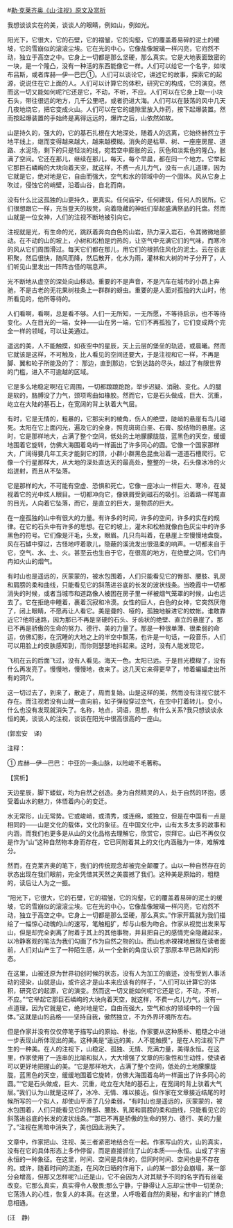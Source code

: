#[勒·克莱齐奥《山·注视》原文及赏析](https://www.vrrw.net/wx/12348.html)

我想谈谈实在的美，谈谈人的眼睛，例如山，例如光。

阳光下，它很大，它的石壁，它的褶皱，它的沟壑，它的覆盖着易碎的泥土的缓坡，它的雪崩似的滚滚尘埃。它在光的中心，它像盐像玻璃一样闪亮，它岿然不动，独立于高空之中。它身上一切都是那么坚硬，那么真实。它是大地表面致密的一块，是一个隆凸，没有一种活的东西能像它一样。人们可以给它一个名字，如埃布吕斯，或者库赫—伊—巴巴①。人们可以谈论它，讲述它的故事，探索它的起源，说说住在它上面的人。人们可以计算它的体积，研究它的构成，它的演变。然而这一切又能如何呢?它还是它，不动，不听，不应。人们可以在它身上取一小块石头，带往很远的地方，几千公里吧，或者扔进大海。人们可以在鼓荡的风中几天几夜地烧它，把它变成火山。人们可以在它的缝隙里放入炸药，按下起爆装置。然而按起爆装置的手始终是离得远远的，爆炸之后，山依然如故。

山是持久的，强大的，它的基石扎根在大地深处，随着人的远离，它始终赫然立于地平线上，继而变得越来越大，越来越模糊。消失的是枯草、树、一座座房屋、道路、水泥场，剩下的只是轻淡的线，宛若空中膨胀的云，灰色和淡紫色的隆凸，胀满了空间。它还在那儿，继续在那儿，每天，每个早晨，都在同一个地方。它举起它那巨石嶙峋的大块向着天空，就这样，不费一点儿力气，没有一点儿道理，因为它就是它，绝对地是它，自由而强大，空气和水的领域中的一个固体。风从它身上吹过，侵蚀它的峭壁，沿着山谷，自北而南。

没有什么比这孤独的山更持久，更真实。任何庙宇，任何建筑，任何人的居所。它们很想跟它一样，充当登天的板凳，向着隐藏的神祇们举起盛满祭品的托盘。然而山就是一位女神，人们的注视不断地被引向它。



注视就是光，有生命的光，跳跃着奔向白色的山岩，热力深入岩石，令其微微地颤动。在不动的山的坡上，小树和松柏是灼热的，让空气中充满它们的气味，而寒冷的风从它们周围滑过。每天它们都在那儿，用它们的根抓住风化的泥土。云在谷底积聚，然后很快，随风而降，然后散开，化水为雨，灌林和大树的叶子分开了，人们听见山里发出一阵阵古怪的喘息声。

光不断地从虚空的深处向山移动。重要的不是声音，不是汽车在城市的小路上奔驰，不是古老的无花果树枝条上一群群的蚜虫。重要的是人面对孤独的大山时，他所看见的，他所等待的。

人们看啊，看啊，总是看不够。人们一无所知，一无所愿，不等待启示，也不等待变化。人在目光的一端，女神——山在另一端，它们不再孤独了，它们变成两个完全一样的领域，可以让美通过。

遥远的美，人不能触摸，如夜空中的星辰，天上云层的堡垒的轨迹，或晨曦。然而它就该是这样，不可触及，比人看见的空间还要大，于是注视和它一样，不再是脚、翼和轮子所能及的了： 那边，直到那边，它到达路的尽头，越过了有限世界的门槛，进入不可逾越的区域。

它是多么地稳定啊!在它周围，一切都踉踉跄跄，举步迟疑、消融、变化。人的腿是软的，胳膊没了力气，颈项弯曲如橡胶。然而它，它是石头做成，巨大、沉重，屹立在大陆的基石上，在宽阔的背上驮着大气层。

有时，它是无情的，粗暴的，它那尖利的棱角，伤人的绝壁，陡峭的悬崖有鸟儿碰死。太阳在它上面闪光，遍及它的全身，照亮斑斑白垩、石膏、胶结物的悬崖。这时，它是那样地大，占满了整个空间，低处的土地朦朦胧胧，蓝黑色的天空，缓缓地围着它旋转，仿佛大海围着岛屿一样画出了许多同心的圆。它像一个国家那样大，广阔得要几年工夫才能到它的顶，小群小群黑色昆虫沿着一道道石槽爬行。它像一个行星那样大，从大地的深处直达天的最高处，整整的一块，石头像冰冷的火焰迸射，而且从不坠落。

它是那样的大，不可能有空虚、恐惧和死亡。它像一座冰山一样巨大、寒冷，在凝视着它的光中炫人眼目。一切都冲向它，像铁屑受到磁石的吸引。沿着路一样笔直的目光，人向着它坠落，而它，是直立的巨大，是物质的巨大。

在一座孤独的山中有很大的力量。有许多的时间，许多的空间，许多的实在的规律。在它的石头中有许多的思想。在它的坡上，灌木和松柏就像白色灰尘中的许多黑色的符号。它们像是汗毛，头发，眼眉。几只鸟叫着，在悬崖上空慢慢地盘旋。风在石罅中穿过，古怪地哼着歌儿，隐蔽的溪流发出很温柔的响声。一切都来自于它，空气、水、土、火。甚至云也生自于它，在很高的地方，在绝壁之间。它们冉冉如火山的烟气。

有时山也是遥远的，灰蒙蒙的，被水包围着，人们只能看见它的臀部、腰肢、乳房和肩膀的柔和曲线，只能看见它的斜落进谷底的长发的波状线条。当晚霞中一切都消失的时候，或者当城市和道路像人被困在房子里一样被烟气笼罩的时候，山也远去了。它在拒绝中睡着，裹着沉寂和冷漠。女性的巨人，白色的女神，它突然厌倦了，闭上眼睛，不愿再让人看它。美是聋的、哑的，孤独地躲进它的蚊帐。谁敢靠近它?他将迷路，因为那已不再是坚硬的石头、牙齿状的绝壁、直立的悬崖了。那已不再是骄傲的生命的努力、德行、美的力量了。那是一种很单薄、很柔弱的命运，仿佛幻影，在沉睡的大地之上的半空中飘荡，也许是一句话，一段音乐，人们可以用脸上的皮肤感知到，而你则瑟瑟地抖起来。这时，没有人能发现它。

飞机在云的后面飞过，没有人看见。海天一色。太阳已远。于是目光模糊了，没有什么再发亮了。慢慢地，慢慢地，夜来了。这几天它来得更早了，带着蝙蝠走出所有的洞穴。

这一切过去了，到来了，散走了，周而复始。山是这样的美，然而没有注视它就不存在。而注视若没有山就一直向前，如子弹般穿过空气，在空中打着转儿，变小，什么也没有发现就消失了。名称，地点，词语，思想，有什么关系?我只想谈谈永恒的美，谈谈人的注视，谈谈在阳光中很高很高的一座山。

(郭宏安　译)

注释：

① 库赫—伊—巴巴： 中亚的一条山脉，以险峻不毛著称。

【赏析】

天边星辰，脚下蝼蚁，均为自然之创造。身为自然精灵的人，处于自然的环抱，感受着山水的魅力，体悟着内心的变迁。

水无常形，山无常势。它或峻峭，或清秀，或连绵，或独立，但是在中国有一点是相同的——山是文化的载体，文化的象征。在中国文化中，山有太多太多的故事和内涵，而我们也更多是从山的文化品格去理解它，欣赏它，崇拜它。山已不再仅仅是作为“山”这种自然物本身而存在，它已同附着其上的文化内涵融为一体，难解难分。

然而，在克莱齐奥的笔下，我们的传统观念却被完全颠覆了。山以一种自然存在的状态出现在我们眼前，完全凭借其天然之美震撼了我们。这种美是原始的，粗糙的，读后让人为之一振。

“阳光下，它很大，它的石壁，它的褶皱，它的沟壑，它的覆盖着易碎的泥土的缓坡，它的雪崩似的滚滚尘埃。它在光的中心，它像盐像玻璃一样闪亮，它岿然不动，独立于高空之中。它身上一切都是那么坚硬，那么真实。”作家开篇就为我们描绘了一幅惊心动魄的山的速写，笔触粗犷，却与山极为吻合。作家从视觉出发来写山，但是却完全剥离了附着于其上的其他事物，并且把自己的感情完全隐藏起来，以冷静客观的笔法为我们勾画了作为自然之物的山。而山也赤裸裸地展现在读者面前，人们对山产生了一种陌生感，从一个全新的角度认识了那原本早已熟知的形态。

在这里，山被还原为世界初创时候的状态，没有人为加工的痕迹，没有受到人事活动的浸染，山就是山，或许这才是山本来应该有的样子，“人们可以计算它的体积，研究它的起源，它的演变。然而这一切又能如何呢?它还是它，不动，不听，不应。”“它举起它那巨石嶙峋的大块向着天空，就这样，不费一点儿力气，没有一点道理，因为它就是它，绝对地是它，自由而强大，空气和水的领域中的一个固体。”这就是山的品格——坚持自我，傲然独立，不为外界环境所左右。

但是作家并没有仅仅停笔于描写山的原始、朴拙，作家要从这种质朴、粗糙之中进一步表现山所体现出的美。这种美是“遥远的美，人不能触摸”，是在人的注视下产生的一种美。在人的注视下，山稳定、孤独、无情、充满力量，美得永恒。在这里，作家使用了一连串的比喻和拟人，大大增强了文章的形象性和生动性，使读者可以更好地把握山的美。“它是那样地大，占满了整个空间，低处的土地朦朦胧胧，蓝黑色的天空，缓缓地围着它旋转，仿佛大海围着岛屿一样画出了许多同心的圆。”“它是石头做成，巨大、沉重，屹立在大陆的基石上，在宽阔的背上驮着大气层。”我们认为山就是这样了，冰冷、无情、难以接近。但作家在文章接近结尾的时候所写的一个拟人，却使山平添了几分柔弱，“有时山也是遥远的，灰蒙蒙的，被水包围着，人们只能看见它的臀部、腰肢、乳房和肩膀的柔和曲线，只能看见它的斜落进谷底的长发的波状线条。”“那已不再是骄傲的生命的努力、德行、美的力量了。”注视在黑暗中消失了，美也因此消失了。

文章中，作家把山、注视、美三者紧密地结合在一起。作家写山的大，山的真实，没有在它的具体形态上多作停留，而是直接抓住了山的本质——永恒。山成了宇宙永恒的一种象征。在这里，时间、空间是具体的，但同时时间、空间也是不存在的。或许，随着时间的流逝，在风吹日晒的作用下，山的某一部分会崩塌，某一部分会增高，但那又怎样呢?山还是山，它不会因为人对其赋予不同的名字而有丝毫改变。它那么真实，真实得令人敬畏;那么宁静，宁静得让人忘却尘世中一切芜杂;它荡涤人的心性，恢复人的本真。在这里，人呼吸着自然的奥秘，和宇宙的广博息息相通。

(汪　静)

